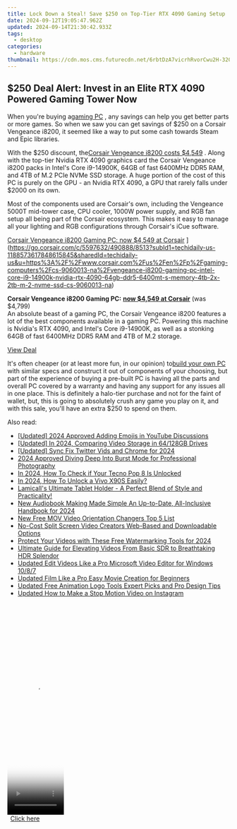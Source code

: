 ```yaml
---
title: Lock Down a Steal! Save $250 on Top-Tier RTX 4090 Gaming Setup
date: 2024-09-12T19:05:47.962Z
updated: 2024-09-14T21:30:42.933Z
tags:
  - desktop
categories:
  - hardware
thumbnail: https://cdn.mos.cms.futurecdn.net/6rbtDzA7vicrhRvorCwu2H-320-80.jpg
---
```


## $250 Deal Alert: Invest in an Elite RTX 4090 Powered Gaming Tower Now

When you're buying a[gaming PC](https://www.tomshardware.com/best-picks/best-gaming-pcs) , any savings can help you get better parts or more games. So when we saw you can get savings of $250 on a Corsair Vengeance i8200, it seemed like a way to put some cash towards Steam and Epic libraries.  
  
 With the $250 discount, the[Corsair Vengeance i8200 costs $4,549](<https://go.corsair.com/c/5597632/490888/8513?subId1=techidaily-us-8264570696601945841&sharedId=techidaily-us&u=https%3A%2F%2Fwww.corsair.com%2Fus%2Fen%2Fp%2Fgaming-computers%2Fcs-9060013-na%2Fvengeance-i8200-gaming-pc-intel-core-i9-14900k-nvidia-rtx-4090-64gb-ddr5-6400mt-s-memory-4tb-2x-2tb-m-2-nvme-ssd-cs-9060013-na>) . Along with the top-tier Nvidia RTX 4090 graphics card the Corsair Vengeance i8200 packs in Intel's Core i9-14900K, 64GB of fast 6400MHz DDR5 RAM, and 4TB of M.2 PCIe NVMe SSD storage. A huge portion of the cost of this PC is purely on the GPU - an Nvidia RTX 4090, a GPU that rarely falls under $2000 on its own.

 Most of the components used are Corsair's own, including the Vengeance 5000T mid-tower case, CPU cooler, 1000W power supply, and RGB fan setup all being part of the Corsair ecosystem. This makes it easy to manage all your lighting and RGB configurations through Corsair's iCue software.

[Corsair Vengeance i8200 Gaming PC: now $4,549 at Corsair](https://cdn.mos.cms.futurecdn.net/qFGFuMoREq4hdpRChFtfQX-200-100.png "Corsair Vengeance i8200 Gaming PC: now $4,549 at Corsair") ](https://go.corsair.com/c/5597632/490888/8513?subId1=techidaily-us-1188573617848615845&sharedId=techidaily-us&u=https%3A%2F%2Fwww.corsair.com%2Fus%2Fen%2Fp%2Fgaming-computers%2Fcs-9060013-na%2Fvengeance-i8200-gaming-pc-intel-core-i9-14900k-nvidia-rtx-4090-64gb-ddr5-6400mt-s-memory-4tb-2x-2tb-m-2-nvme-ssd-cs-9060013-na)

**Corsair Vengeance i8200 Gaming PC:** [**now $4,549 at Corsair**](https://go.corsair.com/c/5597632/490888/8513?subId1=techidaily-us-5139446157244018078&sharedId=techidaily-us&u=https%3A%2F%2Fwww.corsair.com%2Fus%2Fen%2Fp%2Fgaming-computers%2Fcs-9060013-na%2Fvengeance-i8200-gaming-pc-intel-core-i9-14900k-nvidia-rtx-4090-64gb-ddr5-6400mt-s-memory-4tb-2x-2tb-m-2-nvme-ssd-cs-9060013-na) (was $4,799)  
 An absolute beast of a gaming PC, the Corsair Vengeance i8200 features a lot of the best components available in a gaming PC. Powering this machine is Nvidia's RTX 4090, and Intel's Core i9-14900K, as well as a stonking 64GB of fast 6400MHz DDR5 RAM and 4TB of M.2 storage.

[View Deal](https://go.corsair.com/c/5597632/490888/8513?subId1=techidaily-us-1188573617848615845&sharedId=techidaily-us&u=https%3A%2F%2Fwww.corsair.com%2Fus%2Fen%2Fp%2Fgaming-computers%2Fcs-9060013-na%2Fvengeance-i8200-gaming-pc-intel-core-i9-14900k-nvidia-rtx-4090-64gb-ddr5-6400mt-s-memory-4tb-2x-2tb-m-2-nvme-ssd-cs-9060013-na)

 It's often cheaper (or at least more fun, in our opinion) to[build your own PC](https://www.tomshardware.com/best-picks/best-pc-builds-gaming) with similar specs and construct it out of components of your choosing, but part of the experience of buying a pre-built PC is having all the parts and overall PC covered by a warranty and having any support for any issues all in one place. This is definitely a halo-tier purchase and not for the faint of wallet, but, this is going to absolutely crush any game you play on it, and with this sale, you'll have an extra $250 to spend on them.

<ins class="adsbygoogle"
     style="display:block"
     data-ad-format="autorelaxed"
     data-ad-client="ca-pub-7571918770474297"
     data-ad-slot="1223367746"></ins>

<ins class="adsbygoogle"
     style="display:block"
     data-ad-client="ca-pub-7571918770474297"
     data-ad-slot="8358498916"
     data-ad-format="auto"
     data-full-width-responsive="true"></ins>

<span class="atpl-alsoreadstyle">Also read:</span>
<div><ul>
<li><a href="https://facebook-video-share.techidaily.com/updated-2024-approved-adding-emojis-in-youtube-discussions/"><u>[Updated] 2024 Approved Adding Emojis in YouTube Discussions</u></a></li>
<li><a href="https://fox-direct.techidaily.com/updated-in-2024-comparing-video-storage-in-64128gb-drives/"><u>[Updated] In 2024, Comparing Video Storage in 64/128GB Drives</u></a></li>
<li><a href="https://twitter-videos.techidaily.com/updated-sync-fix-twitter-vids-and-chrome-for-2024/"><u>[Updated] Sync Fix Twitter Vids and Chrome for 2024</u></a></li>
<li><a href="https://article-tips.techidaily.com/2024-approved-diving-deep-into-burst-mode-for-professional-photography/"><u>2024 Approved Diving Deep Into Burst Mode for Professional Photography</u></a></li>
<li><a href="https://sim-unlock.techidaily.com/in-2024-how-to-check-if-your-tecno-pop-8-is-unlocked-by-drfone-android/"><u>In 2024, How To Check if Your Tecno Pop 8 Is Unlocked</u></a></li>
<li><a href="https://android-unlock.techidaily.com/in-2024-how-to-unlock-a-vivo-x90s-easily-by-drfone-android/"><u>In 2024, How To Unlock a Vivo X90S Easily?</u></a></li>
<li><a href="https://buynow-reviews.techidaily.com/lamicalls-ultimate-tablet-holder-a-perfect-blend-of-style-and-practicality/"><u>Lamicall's Ultimate Tablet Holder - A Perfect Blend of Style and Practicality!</u></a></li>
<li><a href="https://voice-adjusting.techidaily.com/new-audiobook-making-made-simple-an-up-to-date-all-inclusive-handbook-for-2024/"><u>New Audiobook Making Made Simple An Up-to-Date, All-Inclusive Handbook for 2024</u></a></li>
<li><a href="https://ai-vdieo-software.techidaily.com/new-free-mov-video-orientation-changers-top-5-list/"><u>New Free MOV Video Orientation Changers Top 5 List</u></a></li>
<li><a href="https://ai-vdieo-software.techidaily.com/no-cost-split-screen-video-creators-web-based-and-downloadable-options/"><u>No-Cost Split Screen Video Creators Web-Based and Downloadable Options</u></a></li>
<li><a href="https://ai-vdieo-software.techidaily.com/protect-your-videos-with-these-free-watermarking-tools-for-2024/"><u>Protect Your Videos with These Free Watermarking Tools for 2024</u></a></li>
<li><a href="https://extra-information.techidaily.com/ultimate-guide-for-elevating-videos-from-basic-sdr-to-breathtaking-hdr-splendor/"><u>Ultimate Guide for Elevating Videos From Basic SDR to Breathtaking HDR Splendor</u></a></li>
<li><a href="https://ai-vdieo-software.techidaily.com/updated-edit-videos-like-a-pro-microsoft-video-editor-for-windows-1087/"><u>Updated Edit Videos Like a Pro Microsoft Video Editor for Windows 10/8/7</u></a></li>
<li><a href="https://ai-vdieo-software.techidaily.com/updated-film-like-a-pro-easy-movie-creation-for-beginners/"><u>Updated Film Like a Pro Easy Movie Creation for Beginners</u></a></li>
<li><a href="https://ai-vdieo-software.techidaily.com/updated-free-animation-logo-tools-expert-picks-and-pro-design-tips/"><u>Updated Free Animation Logo Tools Expert Picks and Pro Design Tips</u></a></li>
<li><a href="https://ai-vdieo-software.techidaily.com/updated-how-to-make-a-stop-motion-video-on-instagram/"><u>Updated How to Make a Stop Motion Video on Instagram</u></a></li>
</ul></div>

<!-- affiliate ads begin -->
<span id="1975562">
					<video width="128" height="480" style="cursor:pointer"
           poster="//a.impactradius-go.com/display-clicktoplayimage/1975562.png"
           onclick="if(!this.playClicked){this.play();this.setAttribute('controls',true);this.playClicked=true;}">
	   <source src="//a.impactradius-go.com/display-ad/22993-1975562">
	   <img src="//a.impactradius-go.com/display-clicktoplayimage/1975562.png" style="border: none; height: 100%; width: 100%; object-fit: contain">
	</video>
	<div style="width:80px;text-align:center"><a href="javascript:window.open(decodeURIComponent('https%3A%2F%2Fhomestyler.sjv.io%2Fc%2F5597632%2F1975562%2F22993'), '_blank');void(0);">Click here</a></div>
</span>
<img height="0" width="0" src="https://imp.pxf.io/i/5597632/1975562/22993" style="position:absolute;visibility:hidden;" border="0" />
<!-- affiliate ads end -->

